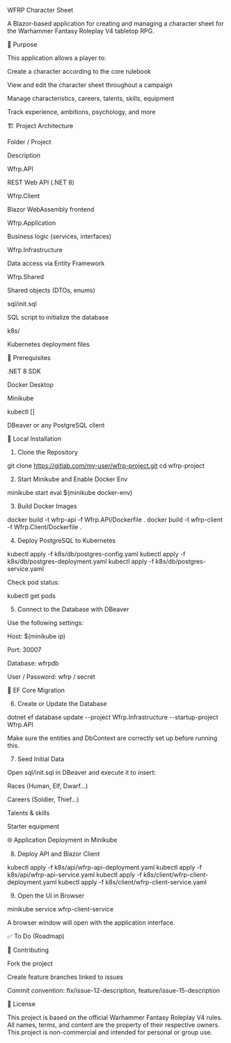WFRP Character Sheet

A Blazor-based application for creating and managing a character sheet for the Warhammer Fantasy Roleplay V4 tabletop RPG.

🎯 Purpose

This application allows a player to:

Create a character according to the core rulebook

View and edit the character sheet throughout a campaign

Manage characteristics, careers, talents, skills, equipment

Track experience, ambitions, psychology, and more

🏗️ Project Architecture

Folder / Project

Description

Wfrp.API

REST Web API (.NET 8)

Wfrp.Client

Blazor WebAssembly frontend

Wfrp.Application

Business logic (services, interfaces)

Wfrp.Infrastructure

Data access via Entity Framework

Wfrp.Shared

Shared objects (DTOs, enums)

sql/init.sql

SQL script to initialize the database

k8s/

Kubernetes deployment files

🧰 Prerequisites

.NET 8 SDK

Docker Desktop

Minikube

kubectl []

DBeaver or any PostgreSQL client

🚀 Local Installation

1. Clone the Repository

git clone https://gitlab.com/my-user/wfrp-project.git
cd wfrp-project

2. Start Minikube and Enable Docker Env

minikube start
eval $(minikube docker-env)

3. Build Docker Images

docker build -t wfrp-api -f Wfrp.API/Dockerfile .
docker build -t wfrp-client -f Wfrp.Client/Dockerfile .

4. Deploy PostgreSQL to Kubernetes

kubectl apply -f k8s/db/postgres-config.yaml
kubectl apply -f k8s/db/postgres-deployment.yaml
kubectl apply -f k8s/db/postgres-service.yaml

Check pod status:

kubectl get pods

5. Connect to the Database with DBeaver

Use the following settings:

Host: $(minikube ip)

Port: 30007

Database: wfrpdb

User / Password: wfrp / secret

🧱 EF Core Migration

6. Create or Update the Database

dotnet ef database update --project Wfrp.Infrastructure --startup-project Wfrp.API

Make sure the entities and DbContext are correctly set up before running this.

7. Seed Initial Data

Open sql/init.sql in DBeaver and execute it to insert:

Races (Human, Elf, Dwarf…)

Careers (Soldier, Thief…)

Talents & skills

Starter equipment

🌐 Application Deployment in Minikube

8. Deploy API and Blazor Client

kubectl apply -f k8s/api/wfrp-api-deployment.yaml
kubectl apply -f k8s/api/wfrp-api-service.yaml
kubectl apply -f k8s/client/wfrp-client-deployment.yaml
kubectl apply -f k8s/client/wfrp-client-service.yaml

9. Open the UI in Browser

minikube service wfrp-client-service

A browser window will open with the application interface.

✅ To Do (Roadmap)



🤝 Contributing

Fork the project

Create feature branches linked to issues

Commit convention: fix/issue-12-description, feature/issue-15-description

📜 License

This project is based on the official Warhammer Fantasy Roleplay V4 rules. All names, terms, and content are the property of their respective owners. This project is non-commercial and intended for personal or group use.